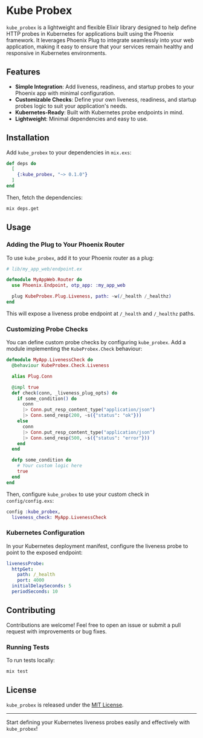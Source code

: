 # Kube Probex

`kube_probex` is a lightweight and flexible Elixir library designed to help define HTTP probes in Kubernetes for applications built using the Phoenix framework. It leverages Phoenix Plug to integrate seamlessly into your web application, making it easy to ensure that your services remain healthy and responsive in Kubernetes environments.

## Features
- **Simple Integration**: Add liveness, readiness, and startup probes to your Phoenix app with minimal configuration.
- **Customizable Checks**: Define your own liveness, readiness, and startup probes logic to suit your application's needs.
- **Kubernetes-Ready**: Built with Kubernetes probe endpoints in mind.
- **Lightweight**: Minimal dependencies and easy to use.

## Installation

Add `kube_probex` to your dependencies in `mix.exs`:

```elixir
def deps do
  [
    {:kube_probex, "~> 0.1.0"}
  ]
end
```

Then, fetch the dependencies:

```bash
mix deps.get
```

## Usage

### Adding the Plug to Your Phoenix Router

To use `kube_probex`, add it to your Phoenix router as a plug:

```elixir
# lib/my_app_web/endpoint.ex

defmodule MyAppWeb.Router do
  use Phoenix.Endpoint, otp_app: :my_app_web

  plug KubeProbex.Plug.Liveness, path: ~w(/_health /_healthz)
end
```

This will expose a liveness probe endpoint at `/_health` and `/_healthz` paths.

### Customizing Probe Checks

You can define custom probe checks by configuring `kube_probex`. Add a module implementing the `KubeProbex.Check` behaviour:

```elixir
defmodule MyApp.LivenessCheck do
  @behaviour KubeProbex.Check.Liveness

  alias Plug.Conn

  @impl true
  def check(conn, _liveness_plug_opts) do
    if some_condition() do
      conn
      |> Conn.put_resp_content_type("application/json")
      |> Conn.send_resp(200, ~s({"status": "ok"}))
    else
      conn
      |> Conn.put_resp_content_type("application/json")
      |> Conn.send_resp(500, ~s({"status": "error"}))
    end
  end

  defp some_condition do
    # Your custom logic here
    true
  end
end
```

Then, configure `kube_probex` to use your custom check in `config/config.exs`:

```elixir
config :kube_probex,
  liveness_check: MyApp.LivenessCheck
```

### Kubernetes Configuration

In your Kubernetes deployment manifest, configure the liveness probe to point to the exposed endpoint:

```yaml
livenessProbe:
  httpGet:
    path: /_health
    port: 4000
  initialDelaySeconds: 5
  periodSeconds: 10
```

## Contributing

Contributions are welcome! Feel free to open an issue or submit a pull request with improvements or bug fixes.

### Running Tests

To run tests locally:

```bash
mix test
```

## License

`kube_probex` is released under the [MIT License](LICENSE).

---

Start defining your Kubernetes liveness probes easily and effectively with `kube_probex`!
